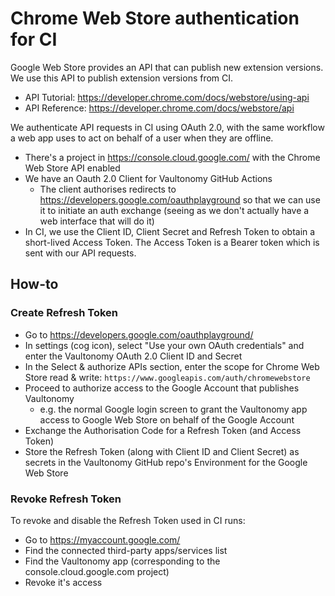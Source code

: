 # Chrome Web Store authentication for CI

Google Web Store provides an API that can publish new extension versions. We use
this API to publish extension versions from CI.

- API Tutorial: https://developer.chrome.com/docs/webstore/using-api
- API Reference: https://developer.chrome.com/docs/webstore/api

We authenticate API requests in CI using OAuth 2.0, with the same workflow a web
app uses to act on behalf of a user when they are offline.

- There's a project in https://console.cloud.google.com/ with the Chrome Web
  Store API enabled
- We have an Oauth 2.0 Client for Vaultonomy GitHub Actions
  - The client authorises redirects to
    https://developers.google.com/oauthplayground so that we can use it to
    initiate an auth exchange (seeing as we don't actually have a web interface
    that will do it)
- In CI, we use the Client ID, Client Secret and Refresh Token to obtain a
  short-lived Access Token. The Access Token is a Bearer token which is sent
  with our API requests.

## How-to

### Create Refresh Token

- Go to https://developers.google.com/oauthplayground/
- In settings (cog icon), select "Use your own OAuth credentials" and enter the
  Vaultonomy OAuth 2.0 Client ID and Secret
- In the Select & authorize APIs section, enter the scope for Chrome Web Store
  read & write: `https://www.googleapis.com/auth/chromewebstore`
- Proceed to authorize access to the Google Account that publishes Vaultonomy
  - e.g. the normal Google login screen to grant the Vaultonomy app access to
    Google Web Store on behalf of the Google Account
- Exchange the Authorisation Code for a Refresh Token (and Access Token)
- Store the Refresh Token (along with Client ID and Client Secret) as secrets in
  the Vaultonomy GitHub repo's Environment for the Google Web Store

### Revoke Refresh Token

To revoke and disable the Refresh Token used in CI runs:

- Go to https://myaccount.google.com/
- Find the connected third-party apps/services list
- Find the Vaultonomy app (corresponding to the console.cloud.google.com
  project)
- Revoke it's access
